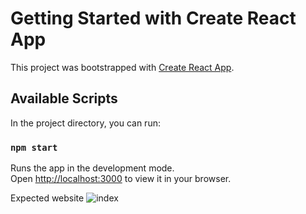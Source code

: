 # Getting Started with Create React App

This project was bootstrapped with [Create React App](https://github.com/facebook/create-react-app).

## Available Scripts

In the project directory, you can run:

### `npm start`

Runs the app in the development mode.\
Open [http://localhost:3000](http://localhost:3000) to view it in your browser.

Expected website 
![index](https://github.com/ArunAluri402/Ecommerce/assets/99807553/2ff91174-6922-45b9-95fd-e369ae9c609a)
